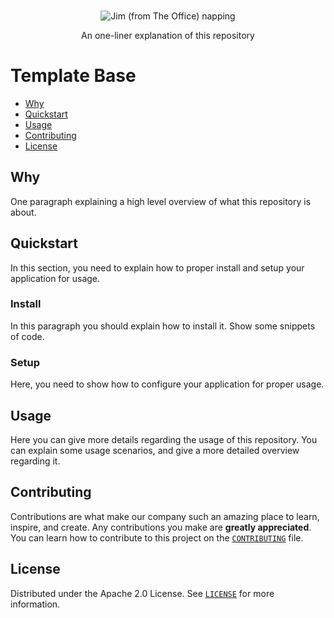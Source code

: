 <p align="center">
  <br>
   <img src="https://media.giphy.com/media/JstFYY8FwlBm48n7De/giphy.gif" alt="Jim (from The Office) napping" title="Execution Mode header's GIF" />
  <br>
</p>
<p align="center">
An one-liner explanation of this repository
</p>

# Template Base

* [Why](#why)
* [Quickstart](#quickstart)
* [Usage](#usage)
* [Contributing](#contributing)
* [License](#license)

## Why

One paragraph explaining a high level overview of what this repository is about.

## Quickstart

In this section, you need to explain how to proper install and setup your application for usage.

### Install <!-- omit in toc -->

In this paragraph you should explain how to install it. Show some snippets of code.

### Setup <!-- omit in toc -->

Here, you need to show how to configure your application for proper usage.

## Usage

Here you can give more details regarding the usage of this repository. You can explain some usage scenarios, and give a more detailed overview regarding it.

## Contributing

Contributions are what make our company such an amazing place to learn, inspire, and create. Any contributions you make are **greatly appreciated**. You can learn how to contribute to this project on the [`CONTRIBUTING`][contributing] file.

## License

Distributed under the Apache 2.0 License. See [`LICENSE`][license] for more information.

[contributing]: CONTRIBUTING.md
[license]: LICENSE